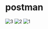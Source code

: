 # postman
![3](https://github.com/Jenek989/postman/assets/62615682/9a4c28ed-5c2a-4102-90dd-4cd39215d3c9)
![2](https://github.com/Jenek989/postman/assets/62615682/72228f85-7580-4c6e-a2d3-06387478d2b5)
![1](https://github.com/Jenek989/postman/assets/62615682/d89bc962-bc52-4d84-9429-050b5725779c)
